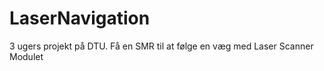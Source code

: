 LaserNavigation
===============

3 ugers projekt på DTU.
Få en SMR til at følge en væg med Laser Scanner Modulet
